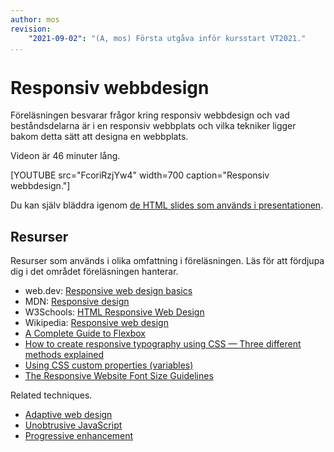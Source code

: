 ```yaml
---
author: mos
revision:
    "2021-09-02": "(A, mos) Första utgåva inför kursstart VT2021."
...
```

Responsiv webbdesign
====================

Föreläsningen besvarar frågor kring responsiv webbdesign och vad beståndsdelarna är i en responsiv webbplats och vilka tekniker ligger bakom detta sätt att designa en webbplats.

Videon är 46 minuter lång.

[YOUTUBE src="FcoriRzjYw4" width=700 caption="Responsiv webbdesign."]

Du kan själv bläddra igenom [de HTML slides som används i presentationen](https://dbwebb-se.github.io/webtec/lecture/L06-responsive-web-design/slide.html).



Resurser
------------------------

Resurser som används i olika omfattning i föreläsningen. Läs för att fördjupa dig i det området föreläsningen hanterar.

* web.dev: [Responsive web design basics](https://web.dev/responsive-web-design-basics/)
* MDN: [Responsive design](https://developer.mozilla.org/en-US/docs/Learn/CSS/CSS_layout/Responsive_Design)
* W3Schools: [HTML Responsive Web Design](https://www.w3schools.com/html/html_responsive.asp)
* Wikipedia: [Responsive web design](https://en.wikipedia.org/wiki/Responsive_web_design)
* [A Complete Guide to Flexbox](https://css-tricks.com/snippets/css/a-guide-to-flexbox/)
* [How to create responsive typography using CSS — Three different methods explained](https://dev.to/laurilllll/how-to-create-responsive-typography-using-css-three-different-methods-explained-50f8)
* [Using CSS custom properties (variables)](https://developer.mozilla.org/en-US/docs/Web/CSS/Using_CSS_custom_properties)
* [The Responsive Website Font Size Guidelines](https://learnui.design/blog/mobile-desktop-website-font-size-guidelines.html)


Related techniques.

* [Adaptive web design](https://en.wikipedia.org/wiki/Adaptive_web_design)
* [Unobtrusive JavaScript](https://en.wikipedia.org/wiki/Unobtrusive_JavaScript)
* [Progressive enhancement](https://en.wikipedia.org/wiki/Progressive_enhancement)
